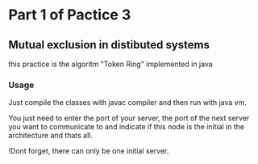# Part 1 of Pactice 3

## Mutual exclusion in distibuted systems

this practice is the algoritm "Token Ring" implemented in java

### Usage

Just compile the classes with javac compiler and then run with java vm.

You just need to enter the port of your server, the port of the next server you want to communicate to and indicate if this node is the initial in the architecture and thats all.

!Dont forget, there can only be one initial server.


